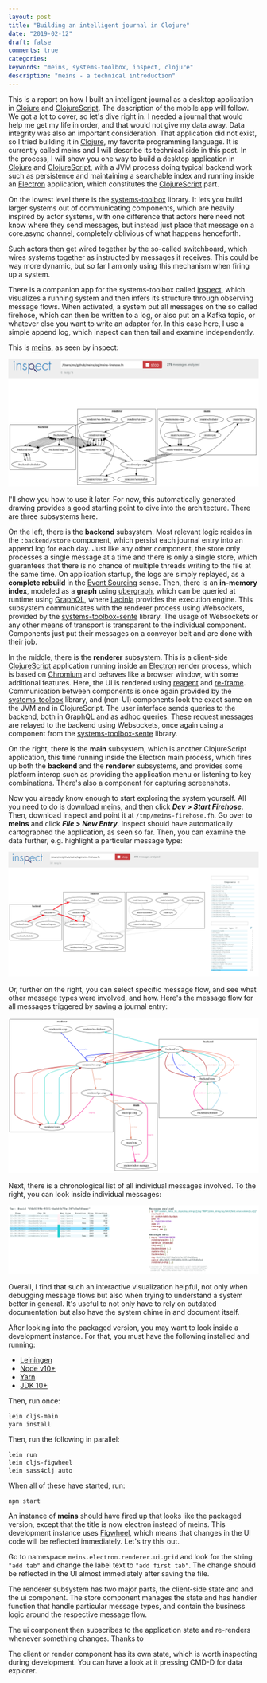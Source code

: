 ```yaml
---
layout: post
title: "Building an intelligent journal in Clojure"
date: "2019-02-12"
draft: false
comments: true
categories: 
keywords: "meins, systems-toolbox, inspect, clojure"
description: "meins - a technical introduction" 
---
```


This is a report on how I built an intelligent journal as a desktop application in [Clojure](https://clojure.org) and [ClojureScript](https://clojurescript.org/). The description of the mobile app will follow. We got a lot to cover, so let's dive right in. I needed a journal that would help me get my life in order, and that would not give my data away. Data integrity was also an important consideration. That application did not exist, so I tried building it in [Clojure](https://clojure.org), my favorite programming language. It is currently called meins and I will describe its technical side in this post. In the process, I will show you one way to build a desktop application in [Clojure](https://clojure.org) and [ClojureScript](https://clojurescript.org/), with a JVM process doing typical backend work such as persistence and maintaining a searchable index and running inside an [Electron](https://electronjs.org/) application, which constitutes the [ClojureScript](https://clojurescript.org/) part.

On the lowest level there is the [systems-toolbox](https://github.com/matthiasn/systems-toolbox) library. It lets you build larger systems out of communicating components, which are heavily inspired by actor systems, with one difference that actors here need not know where they send messages, but instead just place that message on a core.async channel, completely oblivious of what happens henceforth.

Such actors then get wired together by the so-called switchboard, which wires systems together as instructed by messages it receives. This could be way more dynamic, but so far I am only using this mechanism when firing up a system.

There is a companion app for the systems-toolbox called [inspect](https://github.com/matthiasn/inspect), which visualizes a running system and then infers its structure through observing message flows. When activated, a system put all messages on the so called firehose, which can then be written to a log, or also put on a Kafka topic, or whatever else you want to write an adaptor for. In this case here, I use a simple append log, which inspect can then tail and examine independently.

This is [meins](https://github.com/matthiasn/meins), as seen by inspect:

![inspect overview](../images/2019-02-intro/2019-02-05_01.16.20_system.png)

I'll show you how to use it later. For now, this automatically generated drawing provides a good starting point to dive into the architecture. There are three subsystems here. 

On the left, there is the **backend** subsystem. Most relevant logic resides in the `:backend/store` component, which persist each journal entry into an append log for each day. Just like any other component, the store only processes a single message at a time and there is only a single store, which guarantees that there is no chance of multiple threads writing to the file at the same time. On application startup, the logs are simply replayed, as a **complete rebuild** in the [Event Sourcing](https://martinfowler.com/eaaDev/EventSourcing.html) sense. Then, there is an **in-memory index**, modeled as a **graph** using [ubergraph](https://github.com/Engelberg/ubergraph), which can be queried at runtime using [GraphQL](https://graphql.org/), where [Lacinia](https://github.com/walmartlabs/lacinia) provides the execution engine. This subsystem communicates with the renderer process using Websockets, provided by the [systems-toolbox-sente](https://github.com/matthiasn/systems-toolbox-sente) library. The usage of Websockets or any other means of transport is transparent to the individual component. Components just put their messages on a conveyor belt and are done with their job.

In the middle, there is the **renderer** subsystem. This is a client-side [ClojureScript](https://clojurescript.org/) application running inside an [Electron](https://electronjs.org/) render process, which is based on [Chromium](https://www.chromium.org/) and behaves like a browser window, with some additional features. Here, the UI is rendered using [reagent](https://github.com/reagent-project/reagent) and [re-frame](https://github.com/Day8/re-frame). Communication between components is once again provided by the [systems-toolbox](https://github.com/matthiasn/systems-toolbox) library, and (non-UI) components look the exact same on the JVM and in ClojureScript. The user interface sends queries to the backend, both in [GraphQL](https://graphql.org/) and as adhoc queries. These request messages are relayed to the backend using Websockets, once again using a component from the [systems-toolbox-sente](https://github.com/matthiasn/systems-toolbox-sente) library.

On the right, there is the **main** subsystem, which is another ClojureScript application, this time running inside the Electron main process, which fires up both the **backend** and the **renderer** subsystems, and provides some platform interop such as providing the application menu or listening to key combinations. There's also a component for capturing screenshots.

Now you already know enough to start exploring the system yourself. All you need to do is download [meins](https://github.com/matthiasn/meins/releases), and then click **_Dev > Start Firehose_**. Then, download inspect and point it at `/tmp/meins-firehose.fh`. Go over to **meins** and click **_File > New Entry_**. Inspect should have automatically cartographed the application, as seen so far. Then, you can examine the data further, e.g. highlight a particular message type:

![screenshot msg type filter](../images/2019-02-intro/2019-02-05_01.17_flow.png)

Or, further on the right, you can select specific message flow, and see what other message types were involved, and how. Here's the message flow for all messages triggered by saving a journal entry:

![entry save message flow](../images/2019-02-intro/2019-02-05_01.17.47_flow.png)

Next, there is a chronological list of all individual messages involved. To the right, you can look inside individual messages:

![message timeline](../images/2019-02-intro/2019-02-05_16.01.34_msg-timeline.png)

Overall, I find that such an interactive visualization helpful, not only when debugging message flows but also when trying to understand a system better in general. It's useful to not only have to rely on outdated documentation but also have the system chime in and document itself. 

After looking into the packaged version, you may want to look inside a development instance. For that, you must have the following installed and running:
* [Leiningen](https://leiningen.org/)
* [Node v10+](https://nodejs.org/)
* [Yarn](https://yarnpkg.com/)
* [JDK 10+](https://openjdk.java.net/)

Then, run once:

    lein cljs-main
    yarn install

Then, run the following in parallel:

    lein run
    lein cljs-figwheel
    lein sass4clj auto

When all of these have started, run:

    npm start

An instance of **meins** should have fired up that looks like the packaged version, except that the title is now electron instead of meins. This development instance uses [Figwheel](https://github.com/bhauman/lein-figwheel), which means that changes in the UI code will be reflected immediately. Let's try this out. 

Go to namespace `meins.electron.renderer.ui.grid` and look for the string `"add tab"` and change the label text to `"add first tab"`. The change should be reflected in the UI almost immediately after saving the file.

The renderer subsystem has two major parts, the client-side state and and the ui component. The store component manages the state and has handler function that handle particular message types, and contain the business logic around the respective message flow.

The ui component then subscribes to the application state and re-renders whenever something changes. Thanks to 

The client or render component has its own state, which is worth inspecting during development. You can have a look at it pressing CMD-D for data explorer.